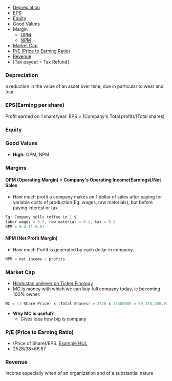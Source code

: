 - [Depreciation](#dep)
- [EPS](#eps)
- [Equity](#eq)
- Good Values
- Margin
  - [OPM](#opm)
  - [NPM](#npm)
- [Market Cap](#mc)
- [P/E (Price to Earning Ratio)](#pe)
- [Revenue](#re)
- [Tax payout = Tax Refund]

<a name=dep></a>
### Depreciation
a reduction in the value of an asset over time, due in particular to wear and tear.

<a name=eps></a>
### EPS(Earning per share)
Profit earned on 1 share/year. EPS = (Company's Total profit)/(Total shares)

<a name=eq></a>
### Equity

### Good Values
- **High:** OPM, NPM

### Margins
<a name=opm></a>
#### OPM (Operating Margin) = Company's Operating Income(Earnings)/Net Sales
- How much profit a company makes on 1 dollar of sales after paying for variable costs of production(Eg: wages, raw materials), but before paying interest or tax.
```c
Eg: Company sells toffee in 1 $
labor wages = 0.5, raw material = 0.1, tax = 0.2
OPM = 0.4 (1-0.6)
```

<a name=npm></a>
#### NPM (Net Profit Margin)
- How much Profit is generated by each dollar in company.
```c
NPM = net income / profits
```

<a name=mc></a>
### Market Cap
- [Hindustan unilever on Ticker Finology](https://ticker.finology.in/company/HINDUNILVR)
- MC is money with which we can buy full company today, ie becoming 100% owner.
```c
MC = (1 Share Price) x (Total Shares) = 2528 x 23400000 = 59,155,200,000 = 5000 Cr
```
- **Why MC is useful?**
  - Gives idea how big is company

<a name=pe></a>
### P/E (Price to Earning Ratio)
- (Price of Share)/EPS. [Example HUL](https://ticker.finology.in/company/HINDUNILVR)
- 2528/38=66.67

<a name=re></a>
### Revenue
Income especially when of an organization and of a substantial nature
